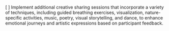 [ ] Implement additional creative sharing sessions that incorporate a variety of techniques, including guided breathing exercises, visualization, nature-specific activities, music, poetry, visual storytelling, and dance, to enhance emotional journeys and artistic expressions based on participant feedback.